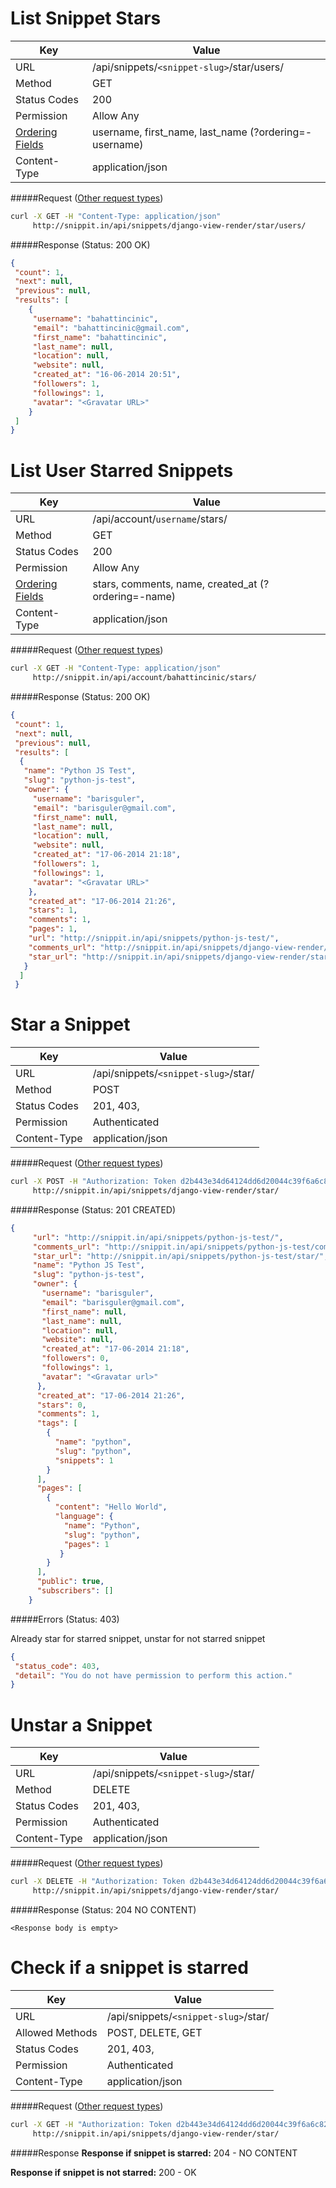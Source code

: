 List Snippet Stars
==================================
| Key             | Value                                                 |
| ----------------|-------------------------------------------------------|
| URL             | /api/snippets/`<snippet-slug>`/star/users/            |
| Method          | GET                                                   |
| Status Codes    | 200                                                   |
| Permission      | Allow Any                                             |
| [Ordering Fields](../features.md#ordering-filter) | username, first_name, last_name (?ordering=-username) |
| Content-Type    | application/json                                      |

#####Request ([Other request types](../example.md))

```bash
curl -X GET -H "Content-Type: application/json"
     http://snippit.in/api/snippets/django-view-render/star/users/
```

#####Response (Status: 200 OK)

```json
{
 "count": 1,
 "next": null,
 "previous": null,
 "results": [
    {
     "username": "bahattincinic",
     "email": "bahattincinic@gmail.com",
     "first_name": "bahattincinic",
     "last_name": null,
     "location": null,
     "website": null,
     "created_at": "16-06-2014 20:51",
     "followers": 1,
     "followings": 1,
     "avatar": "<Gravatar URL>"
    }
 ]
}
```

List User Starred Snippets
===============================
| Key             | Value                                                 |
| ----------------|-------------------------------------------------------|
| URL             | /api/account/`username`/stars/                        |
| Method          | GET                                                   |
| Status Codes    | 200                                                   |
| Permission      | Allow Any                                             |
| [Ordering Fields](../features.md#ordering-filter) | stars, comments, name, created_at (?ordering=-name)   |
| Content-Type    | application/json                                      |

#####Request ([Other request types](../example.md))

```bash
curl -X GET -H "Content-Type: application/json"
     http://snippit.in/api/account/bahattincinic/stars/
```

#####Response (Status: 200 OK)

```json
{
 "count": 1,
 "next": null,
 "previous": null,
 "results": [
  {
   "name": "Python JS Test",
   "slug": "python-js-test",
   "owner": {
     "username": "barisguler",
     "email": "barisguler@gmail.com",
     "first_name": null,
     "last_name": null,
     "location": null,
     "website": null,
     "created_at": "17-06-2014 21:18",
     "followers": 1,
     "followings": 1,
     "avatar": "<Gravatar URL>"
    },
    "created_at": "17-06-2014 21:26",
    "stars": 1,
    "comments": 1,
    "pages": 1,
    "url": "http://snippit.in/api/snippets/python-js-test/",
    "comments_url": "http://snippit.in/api/snippets/django-view-render/comments/",
    "star_url": "http://snippit.in/api/snippets/django-view-render/star/"
   }
  ]
 }
```

Star a Snippet
=======================
| Key             | Value                                                 |
| ----------------|-------------------------------------------------------|
| URL             | /api/snippets/`<snippet-slug>`/star/                  |
| Method          | POST                                                  |
| Status Codes    | 201, 403,                                             |
| Permission      | Authenticated                                         |
| Content-Type    | application/json                                      |

#####Request ([Other request types](../example.md))

```bash
curl -X POST -H "Authorization: Token d2b443e34d64124dd6d20044c39f6a6c82fd0ee2"
     http://snippit.in/api/snippets/django-view-render/star/
```    
     
#####Response (Status: 201 CREATED)

```json
{
     "url": "http://snippit.in/api/snippets/python-js-test/",
     "comments_url": "http://snippit.in/api/snippets/python-js-test/comments/",
     "star_url": "http://snippit.in/api/snippets/python-js-test/star/",
     "name": "Python JS Test",
     "slug": "python-js-test",
     "owner": {
       "username": "barisguler",
       "email": "barisguler@gmail.com",
       "first_name": null,
       "last_name": null,
       "location": null,
       "website": null,
       "created_at": "17-06-2014 21:18",
       "followers": 0,
       "followings": 1,
       "avatar": "<Gravatar url>"
      },
      "created_at": "17-06-2014 21:26",
      "stars": 0,
      "comments": 1,
      "tags": [
        {
          "name": "python",
          "slug": "python",
          "snippets": 1
        }
      ],
      "pages": [
        {
          "content": "Hello World",
          "language": {
            "name": "Python",
            "slug": "python",
            "pages": 1
           }
        }
      ],
      "public": true,
      "subscribers": []
    }
```

#####Errors (Status: 403)

Already star for starred snippet, unstar for not starred snippet

```json
{
 "status_code": 403,
 "detail": "You do not have permission to perform this action."
}
```

Unstar a Snippet
============================
| Key             | Value                                                 |
| ----------------|-------------------------------------------------------|
| URL             | /api/snippets/`<snippet-slug>`/star/                  |
| Method          | DELETE                                                |
| Status Codes    | 201, 403,                                             |
| Permission      | Authenticated                                         |
| Content-Type    | application/json                                      |

#####Request ([Other request types](../example.md))

```bash
curl -X DELETE -H "Authorization: Token d2b443e34d64124dd6d20044c39f6a6c82fd0ee2"
     http://snippit.in/api/snippets/django-view-render/star/
```

#####Response (Status: 204 NO CONTENT)

  `<Response body is empty>`


Check if a snippet is starred
==============================
| Key             | Value                                                 |
| ----------------|-------------------------------------------------------|
| URL             | /api/snippets/`<snippet-slug>`/star/                  |
| Allowed Methods | POST, DELETE, GET                                     |
| Status Codes    | 201, 403,                                             |
| Permission      | Authenticated                                         |
| Content-Type    | application/json                                      |

#####Request ([Other request types](../example.md))

```bash
curl -X GET -H "Authorization: Token d2b443e34d64124dd6d20044c39f6a6c82fd0ee2"
     http://snippit.in/api/snippets/django-view-render/star/
```

#####Response
**Response if snippet is starred:** 204 - NO CONTENT

**Response if snippet is not starred:** 200 - OK
